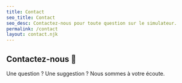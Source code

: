 ```yaml
---
title: Contact
seo_title: Contact
seo_desc: Contactez-nous pour toute question sur le simulateur.
permalink: /contact
layout: contact.njk
---
```

## **Contactez-nous 💌**

Une question ? Une suggestion ? Nous sommes à votre écoute.